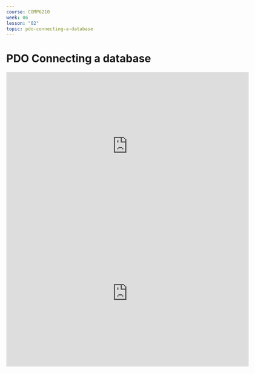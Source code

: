 ```yaml
---
course: COMP6210
week: 06
lesson: "02"
topic: pdo-connecting-a-database
---
```


# PDO Connecting a database

<iframe src="https://docs.google.com/presentation/d/e/2PACX-1vR0LaEQ-N8QDaBtVzIE0N5uwwpZ7T6WuibIoqXw-EzDvKiN-zj6mwN5dDsYMjLi4NvyicwyEMTxqUYV/embed?start=false&amp;loop=false" frameborder="0" width="640" height="389" allowfullscreen="true" mozallowfullscreen="true" webkitallowfullscreen="true"></iframe>

<iframe src="https://docs.google.com/presentation/d/e/2PACX-1vRgchBMFx_pRnODq0UHMS-hCxq5lBuSVYfsxyEDRqg-Bsjf2xJdXyReTSTW2Uh3XfXb3Gqb-EwJzM3H/embed?start=false&amp;loop=false" frameborder="0" width="640" height="389" allowfullscreen="true" mozallowfullscreen="true" webkitallowfullscreen="true"></iframe>